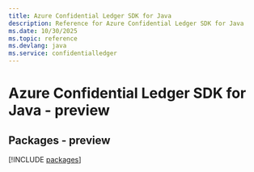 ```yaml
---
title: Azure Confidential Ledger SDK for Java
description: Reference for Azure Confidential Ledger SDK for Java
ms.date: 10/30/2025
ms.topic: reference
ms.devlang: java
ms.service: confidentialledger
---
```

# Azure Confidential Ledger SDK for Java - preview
## Packages - preview
[!INCLUDE [packages](confidential-ledger-index.md)]
